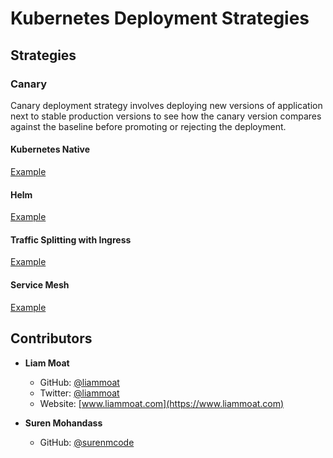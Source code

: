 # Kubernetes Deployment Strategies

## Strategies

### Canary
Canary deployment strategy involves deploying new versions of application next to stable production versions to see how the canary version compares against the baseline before promoting or rejecting the deployment. 

#### Kubernetes Native
[Example](./strategies/canary/01-kubernetes-native)

#### Helm
[Example](./strategies/canary/02-helm)

#### Traffic Splitting with Ingress 
[Example](./strategies/canary/03-traffic-splitting-with-ingress)

#### Service Mesh
[Example](./strategies/canary/04-service-mesh)

## Contributors

* **Liam Moat**

    * GitHub: [@liammoat](https://github.com/liammoat)
    * Twitter: [@liammoat](https://www.twitter.com/liammoat)
    * Website: [www.liammoat.com](https://www.liammoat.com)

* **Suren Mohandass**

    * GitHub: [@surenmcode](https://github.com/surenmcode)
